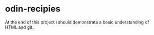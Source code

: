 # odin-recipies
At the end of this project i should demonstrate a basic understanding of HTML and git.